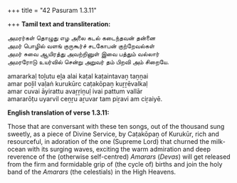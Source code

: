 +++
title = "42 Pasuram 1.3.11"

+++
**Tamil text and transliteration:**

அமரர்கள் தொழுது எழ அலை கடல் கடைந்தவன் தன்னை  
அமர் பொழில் வளங் குருகூர்ச் சடகோபன் குற்றேவல்கள்  
அமர் சுவை ஆயிரத்து அவற்றினுள் இவை பத்தும் வல்லார்  
அமரரோடு உயர்வில் சென்று அறுவர் தம் பிறவி அம் சிறையே.

amararkaḷ toḻutu eḻa alai kaṭal kaṭaintavaṉ taṉṉai  
amar poḻil vaḷaṅ kurukūrc caṭakōpaṉ kuṟṟēvalkaḷ  
amar cuvai āyirattu avaṟṟiṉuḷ ivai pattum vallār  
amararōṭu uyarvil ceṉṟu aṟuvar tam piṟavi am ciṟaiyē.

**English translation of verse 1.3.11:**

Those that are conversant with these ten songs, out of the thousand sung sweetly, as a piece of Divine Service, by Caṭakōpaṉ of Kurukūr, rich and resourceful, in adoration of the one (Supreme Lord) that churned the milk-ocean with its surging waves, exciting the warm admiration and deep reverence of the (otherwise self-centred) *Amarars* (*Devas*) will get released from the firm and formidable grip of (the cycle of) births and join the holy band of the *Amarars* (the celestials) in the High Heavens.


